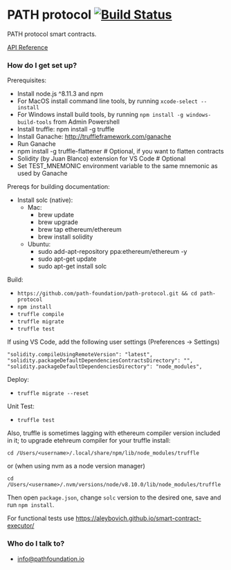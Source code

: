 # PATH protocol  [![Build Status](https://travis-ci.org/path-foundation/path-protocol.svg?branch=master)](https://travis-ci.org/path-foundation/path-protocol)

PATH protocol smart contracts.

[API Reference](./docs/api.md)

### How do I get set up? ###

Prerequisites:
* Install node.js ^8.11.3 and npm
* For MacOS install command line tools, by running `xcode-select --install`
* For Windows install build tools, by running `npm install -g windows-build-tools` from Admin Powershell
* Install truffle: npm install -g truffle
* Install Ganache: http://truffleframework.com/ganache
* Run Ganache
* npm install -g truffle-flattener # Optional, if you want to flatten contracts
* Solidity (by Juan Blanco) extension for VS Code # Optional
* Set TEST_MNEMONIC environment variable to the same mnemonic as used by Ganache

Prereqs for building documentation:
* Install solc (native):
    * Mac:
        * brew update
        * brew upgrade
        * brew tap ethereum/ethereum
        * brew install solidity
    * Ubuntu:
        * sudo add-apt-repository ppa:ethereum/ethereum -y
        * sudo apt-get update
        * sudo apt-get install solc

Build:
* `https://github.com/path-foundation/path-protocol.git && cd path-protocol`
* `npm install`
* `truffle compile`
* `truffle migrate`
* `truffle test`

If using VS Code, add the following user settings (Preferences -> Settings)

```
"solidity.compileUsingRemoteVersion": "latest",
"solidity.packageDefaultDependenciesContractsDirectory": "",
"solidity.packageDefaultDependenciesDirectory": "node_modules",
```

Deploy:
* `truffle migrate --reset`

Unit Test:
* `truffle test`

Also, truffle is sometimes lagging with ethereum compiler version included in it; 
to upgrade etehreum compiler for your truffle install:

`cd /Users/<username>/.local/share/npm/lib/node_modules/truffle`

or (when using nvm as a node version manager)

`cd /Users/<username>/.nvm/versions/node/v8.10.0/lib/node_modules/truffle`

Then open `package.json`, change `solc` version to the desired one, save and run `npm install`.

For functional tests use https://aleybovich.github.io/smart-contract-executor/

### Who do I talk to? ###

* info@pathfoundation.io
